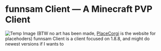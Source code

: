 # funnsam Client — A Minecraft PVP Client
![Temp Image](http://placecorgi.com/500/200) (BTW no art has been made, [PlaceCorgi](http://placecorgi.com) is the website for placehoders)
funnsam Client is a client focused on 1.8.8, and might do newest versions if I wants to
